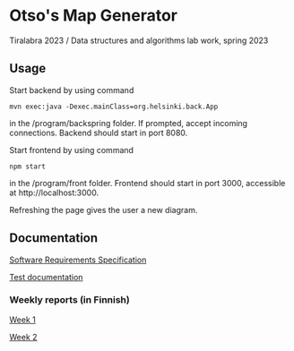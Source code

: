 # Otso's Map Generator
Tiralabra 2023 / Data structures and algorithms lab work, spring 2023


## Usage

Start backend by using command

```mvn exec:java -Dexec.mainClass=org.helsinki.back.App```

in the /program/backspring folder. If prompted, accept incoming connections. Backend should start in port 8080.

Start frontend by using command

```npm start```

in the /program/front folder. Frontend should start in port 3000, accessible at http://localhost:3000.

Refreshing the page gives the user a new diagram.


## Documentation
[Software Requirements Specification](https://github.com/otsohelos/mapgenerator/blob/main/srs.md)

[Test documentation](https://github.com/otsohelos/mapgenerator/blob/main/docs/testing.md)

### Weekly reports (in Finnish)
[Week 1](https://github.com/otsohelos/mapgenerator/blob/main/viikkoraportit/viikko1.md)

[Week 2](https://github.com/otsohelos/mapgenerator/blob/main/viikkoraportit/viikko2.md)

<!--[Week 3](https://github.com/otsohelos/mapgenerator/blob/main/viikkoraportit/viikko3.md)

[Week 4](https://github.com/otsohelos/mapgenerator/blob/main/viikkoraportit/viikko4.md)

[Week 5](https://github.com/otsohelos/mapgenerator/blob/main/viikkoraportit/viikko5.md)

[Week 6](https://github.com/otsohelos/mapgenerator/blob/main/viikkoraportit/viikko6.md)-->